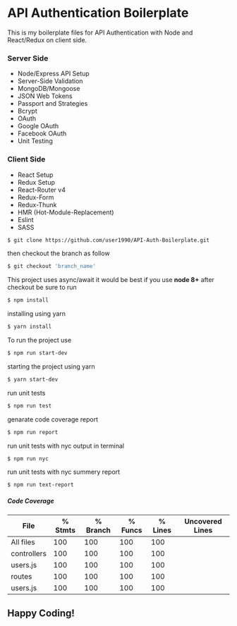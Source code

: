 # API Authentication Boilerplate
This is my boilerplate files for API Authentication with Node and React/Redux on client side.

### Server Side
* Node/Express API Setup
* Server-Side Validation
* MongoDB/Mongoose
* JSON Web Tokens
* Passport and Strategies
* Bcrypt
* OAuth
* Google OAuth
* Facebook OAuth
* Unit Testing

### Client Side
* React Setup
* Redux Setup
* React-Router v4
* Redux-Form
* Redux-Thunk
* HMR (Hot-Module-Replacement)
* Eslint
* SASS

```bash
$ git clone https://github.com/user1990/API-Auth-Boilerplate.git
```

then checkout the branch as follow

```bash
$ git checkout 'branch_name'
```

This project uses async/await it would be best if you use **node 8+**
after checkout be sure to run

```bash
$ npm install
```
installing using yarn
```bash
$ yarn install
```
To run the project use
```bash
$ npm run start-dev
```
starting the project using yarn
```bash
$ yarn start-dev
```

run unit tests
```bash
$ npm run test
```

genarate code coverage report
```bash
$ npm run report
```

run unit tests with nyc output in terminal
```bash
$ npm run nyc
```

run unit tests with nyc summery report
```bash
$ npm run text-report
```

##### Code Coverage

|File         |  % Stmts | % Branch |  % Funcs |  % Lines |Uncovered Lines |
|-------------|----------|----------|----------|----------|----------------|
|All files    |      100 |      100 |      100 |      100 |                |
| controllers |      100 |      100 |      100 |      100 |                |
|  users.js   |      100 |      100 |      100 |      100 |                |
| routes      |      100 |      100 |      100 |      100 |                |
|  users.js   |      100 |      100 |      100 |      100 |                |

## Happy Coding!
